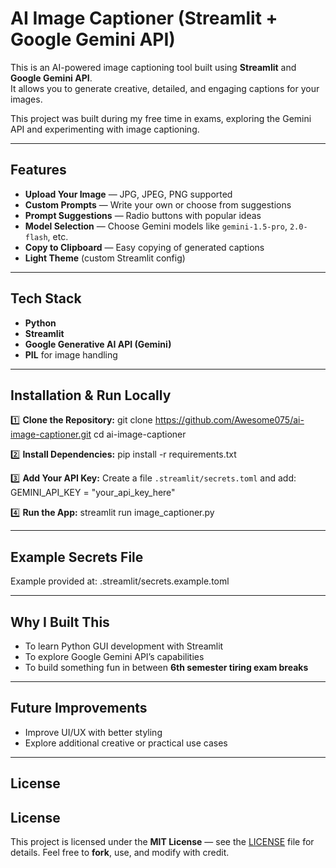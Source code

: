 # AI Image Captioner (Streamlit + Google Gemini API)

This is an AI-powered image captioning tool built using **Streamlit** and **Google Gemini API**.  
It allows you to generate creative, detailed, and engaging captions for your images.

This project was built during my free time in exams, exploring the Gemini API and experimenting with image captioning.

---

## Features
- **Upload Your Image** — JPG, JPEG, PNG supported
- **Custom Prompts** — Write your own or choose from suggestions
- **Prompt Suggestions** — Radio buttons with popular ideas
- **Model Selection** — Choose Gemini models like `gemini-1.5-pro`, `2.0-flash`, etc.
- **Copy to Clipboard** — Easy copying of generated captions
- **Light Theme** (custom Streamlit config)

---

## Tech Stack
- **Python**
- **Streamlit**
- **Google Generative AI API (Gemini)**
- **PIL** for image handling

---

## Installation & Run Locally

1️⃣ **Clone the Repository:**
git clone https://github.com/Awesome075/ai-image-captioner.git
cd ai-image-captioner

2️⃣ **Install Dependencies:**
pip install -r requirements.txt

3️⃣ **Add Your API Key:**
Create a file `.streamlit/secrets.toml` and add:
GEMINI_API_KEY = "your_api_key_here"

4️⃣ **Run the App:**
streamlit run image_captioner.py

---

## Example Secrets File
Example provided at:
.streamlit/secrets.example.toml

---

## Why I Built This
- To learn Python GUI development with Streamlit
- To explore Google Gemini API’s capabilities
- To build something fun in between **6th semester tiring exam breaks**

---

## Future Improvements
- Improve UI/UX with better styling
- Explore additional creative or practical use cases

---

## License
## License
This project is licensed under the **MIT License** — see the [LICENSE](LICENSE) file for details.
Feel free to **fork**, use, and modify with credit.
